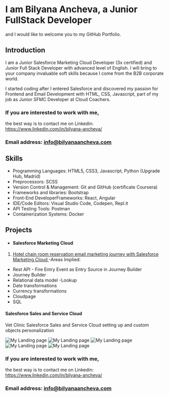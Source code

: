 # I am Bilyana Ancheva, a Junior FullStack Developer 
and I would like to welcome you to my GitHub Portfolio.

## Introduction

I am a Junior Salesforce Marketing Cloud Developer (3x certified) 
and Junior Full Stack Developer with advanced level of English.
I will bring to your company invaluable soft skills because I come from the B2B corporate world.

I started coding after I entered Salesforce and discovered my passion for Frontend and Email Development with HTML, CSS, Javascript,
part of my job as Junior SFMC Developer at Cloud Coachers.

### If you are interested to work with me, 
the best way is to contact me on Linkedin: https://www.linkedin.com/in/bilyana-ancheva/

### Email address: info@bilyanaancheva.com

## Skills
- Programming Languages: HTML5, CSS3, Javascript, Python (Upgrade Hub, Madrid)
- Preprocessors: SCSS
- Version Control & Management: Git and GitHub (certificate Coursera)
- Frameworks and libraries: Bootstrap
- Front-End DeveloperFrameworks: React, Angular
- IDE/Code Editors: Visual Studio Code, Codepen, Repl.it
- API Testing Tools: Postman
- Containerization Systems: Docker

## Projects
- #### Salesforce Marketing Cloud
1. [Hotel chain room reservation email marketing journey with Salesforce Marketing Cloud ](https://docs.google.com/document/d/1HgVFumFAqz3yVIDk9XMr3QdJu9MnMYAW87Um05sJoXw/edit?usp=sharing)
   -Areas Implied:
- Rest API - Fire Entry Event as Entry Source in Journey Builder
- Journey Builder
- Relational data model
-Lookup
- Date transformations
- Currency transformations
- Cloudpage
- SQL

#### Salesforce Sales and Service Cloud
Vet Clinic Salesforce Sales and Service Cloud setting up and custom objects personalization
   
![My Landing page](Assets/My-Landing-screenshot1.PNG)
![My Landing page](Assets/My-Landing-screenshot2.PNG)
![My Landing page](Assets/My-Landing-screenshot3.PNG)
![My Landing page](Assets/My-Landing-screenshot4.PNG)
![My Landing page](Assets/My-Landing-screenshot5.PNG)

### If you are interested to work with me, 
the best way is to contact me on Linkedin: https://www.linkedin.com/in/bilyana-ancheva/

### Email address: info@bilyanaancheva.com


